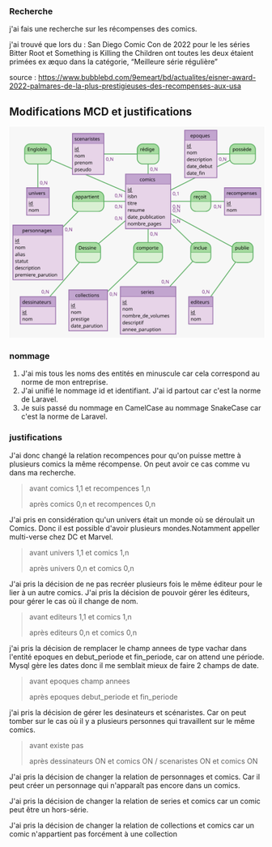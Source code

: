 ### Recherche
j'ai fais une recherche sur les récompenses des comics. 

j'ai trouvé que lors du : San Diego Comic Con de 2022
pour le  les séries Bitter Root et Something is Killing the Children ont toutes les deux étaient primées ex æquo dans la catégorie, “Meilleure série régulière”

source : https://www.bubblebd.com/9emeart/bd/actualites/eisner-award-2022-palmares-de-la-plus-prestigieuses-des-recompenses-aux-usa

## Modifications MCD et justifications

![](./comics.svg)

### nommage

1. J'ai mis tous les noms des entités en minuscule car cela correspond au norme de mon entreprise.
2. J'ai unifié  le nommage id et identifiant. J'ai id partout car c'est la norme de Laravel. 
3. Je suis passé du nommage en CamelCase au nommage SnakeCase car c'est la norme de Laravel.

### justifications

J'ai donc changé la relation recompences pour qu'on puisse mettre à plusieurs comics la même récompense. On peut avoir ce cas comme vu dans ma recherche.

> avant comics 1,1 et recompences 1,n
>
> après comics 0,n et recompences 0,n

J'ai pris en considération qu'un univers était un monde où se déroulait un Comics. Donc il est possible d'avoir plusieurs mondes.Notamment appeller multi-verse chez DC et Marvel.
>avant univers 1,1 et comics 1,n
> 
> après univers 0,n et comics 0,n

J'ai pris la décision de ne pas recréer plusieurs fois le même éditeur pour le lier à un autre comics.
J'ai pris la décision de pouvoir gérer les éditeurs, pour gérer le cas où il change de nom. 

>avant editeurs 1,1 et comics 1,n
> 
> après editeurs 0,n et comics 0,n

j'ai pris la décision de remplacer le champ annees de type vachar dans l'entité epoques en debut_periode et fin_periode, car on attend une période. 
Mysql gère les dates donc il me semblait mieux de faire 2 champs de date.

> avant epoques champ annees 
> 
> après epoques debut_periode et fin_periode

j'ai pris la décision de gérer les desinateurs et scénaristes. 
Car on peut tomber sur le cas où il y a plusieurs personnes qui travaillent sur le même comics.

>avant  existe pas
>
> après dessinateurs ON et comics ON / scenaristes ON et comics ON

J'ai pris la décision de changer la relation de personnages et comics. 
Car il peut créer un personnage qui n'apparaît pas encore dans un comics.

J'ai pris la décision de changer la relation de series et comics car un comic peut être un hors-série. 

J'ai pris la décision de changer la relation de collections et comics car un comic n'appartient pas forcément à une collection 

